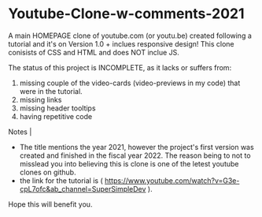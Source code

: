 # Youtube-Clone-w-comments-2021
A main HOMEPAGE clone of youtube.com (or youtu.be) created following a tutorial and it's on Version 1.0 + inclues responsive design!
This clone conisists of CSS and HTML and does NOT inclue JS.

The status of this project is INCOMPLETE, as it lacks or suffers from:
 1. missing couple of the video-cards (video-previews in my code) that were in the tutorial.
 2. missing links
 3. missing header tooltips
 4. having repetitive code

Notes | 
* The title mentions the year 2021, however the project's first version was created and finished in the fiscal year 2022. The reason being to not to misslead you into believing this is clone is one of the letest youtube clones on github.
* the link for the tutorial is ( https://www.youtube.com/watch?v=G3e-cpL7ofc&ab_channel=SuperSimpleDev ).


Hope this will benefit you.
